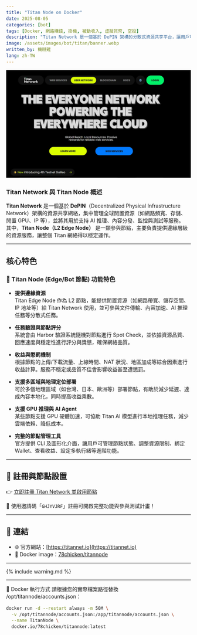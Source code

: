 ```yaml
---
title: "️Titan Node on Docker"
date: 2025-08-05
categories: [bot]
tags: [Docker, 網路賺錢, 掛機, 被動收入, 虛擬貨幣, 空投]
description: "Titan Network 是一個基於 DePIN 架構的分散式資源共享平台，讓用戶可提供頻寬、儲存、IP 等資源，並透過節點部署參與 AI 推理、內容分發等任務獲得收益。"
image: /assets/images/bot/titan/banner.webp
written_by: 機掰雞
lang: zh-TW
---
```


![Titan Node 封面圖](/assets/images/bot/titan/banner.webp)


###  Titan Network 與 Titan Node 概述

**Titan Network** 是一個基於 **DePIN**（Decentralized Physical Infrastructure Network）架構的資源共享網絡，集中管理全球閒置資源（如網路頻寬、存儲、閒置 GPU、IP 等），並將其用於支持 AI 推理、內容分發、監控與測試等服務。  
其中，**Titan Node（L2 Edge Node）** 是一類參與節點，主要負責提供邊緣層級的資源服務，讓整個 Titan 網絡得以穩定運作。

---

## 核心特色

### 🚀 Titan Node (Edge/Bot 節點) 功能特色

- **提供邊緣資源**  
  Titan Edge Node 作為 L2 節點，能提供閒置資源（如網路帶寬、儲存空間、IP 地址等）給 Titan Network 使用，並可參與文件傳輸、內容加速、AI 推理任務等分散式任務。

- **任務驗證與節點評分**  
  系統會由 Harbor 驗證系統隨機對節點進行 Spot Check，並依據資源品質、回應速度與穩定性進行評分與獎懲，確保網絡品質。

- **收益與懲罰機制**  
  根據節點的上傳/下載流量、上線時間、NAT 狀況、地區加成等綜合因素進行收益計算。服務不穩定或品質不佳會影響收益甚至遭懲罰。

- **支援多區域與地理定位部署**  
  可於多個地理區域（如台灣、日本、歐洲等）部署節點，有助於減少延遲、達成內容本地化，同時提高收益乘數。

- **支援 GPU 推理與 AI Agent**  
  某些節點支援 GPU 硬體加速，可協助 Titan AI 模型進行本地推理任務，減少雲端依賴、降低成本。

- **完整的節點管理工具**  
  官方提供 CLI 及圖形化介面，讓用戶可管理節點狀態、調整資源限制、綁定 Wallet、查看收益、設定多執行緒等進階功能。

---

## 📝 註冊與節點設置

👉 [立即註冊 Titan Network 並啟用節點](https://edge.titannet.info/signup?inviteCode=GHJYVJRF)

🎉 使用邀請碼「`GHJYVJRF`」註冊可開啟完整功能與參與測試計畫！

---

## 🔗 連結

- 🌐 官方網站：[https://titannet.io](https://titannet.io)
- 🐳 Docker image：[78chicken/titannode](https://hub.docker.com/r/78chicken/titannode)

---

{% include warning.md %}

---


🐳 Docker 執行方式
請根據您的實際檔案路徑替換 /opt/titannode/accounts.json：

```bash
docker run -d --restart always -m 50M \
  -v /opt/titannode/accounts.json:/app/titannode/accounts.json \
  --name TitanNode \
  docker.io/78chicken/titannode:latest
```
